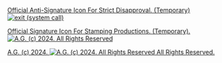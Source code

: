 [Official Anti-Signature Icon For Strict Disapproval. (Temporary)
![exit (system call)](https://historiotheque.files.wordpress.com/2016/11/non_ag_signature_official_2016_50px_cropped.jpg)](https://en.wikipedia.org/wiki/Boundary_marker)

[Official Signature Icon For Stamping Productions. (Temporary).
![A.G. (c) 2024. All Rights Reserved](https://historiotheque.files.wordpress.com/2016/11/ag_signature_official_2015_50px_cropped.jpg)](http://alexgagnon.com)

[A.G. (c) 2024. ![A.G. (c) 2024. All Rights Reserved](https://historiotheque.files.wordpress.com/2016/11/ag_signature_official_2015_50px_cropped.jpg) All Rights Reserved.](http://alexgagnon.com)
